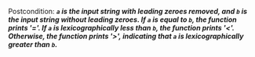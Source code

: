 Postcondition: ***`a` is the input string with leading zeroes removed, and `b` is the input string without leading zeroes. If `a` is equal to `b`, the function prints '='. If `a` is lexicographically less than `b`, the function prints '<'. Otherwise, the function prints '>', indicating that `a` is lexicographically greater than `b`.***